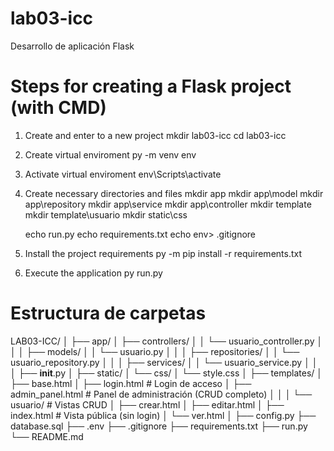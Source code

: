 # lab03-icc
Desarrollo de aplicación Flask


# Steps for creating a Flask project (with CMD)

1. Create and enter to a new project
    mkdir lab03-icc
    cd lab03-icc

2. Create virtual enviroment
    py -m venv env

3. Activate virtual enviroment
    env\Scripts\activate

4. Create necessary directories and files
    mkdir app
    mkdir app\model
    mkdir app\repository
    mkdir app\service
    mkdir app\controller
    mkdir template
    mkdir template\usuario
    mkdir static\css

    echo run.py
    echo requirements.txt
    echo env> .gitignore

5. Install the project requirements
    py -m pip install -r requirements.txt

6. Execute the application
    py run.py


# Estructura de carpetas

LAB03-ICC/
│
├── app/
│   ├── controllers/
│   │   └── usuario_controller.py
│   │
│   ├── models/
│   │   └── usuario.py
│   │
│   ├── repositories/
│   │   └── usuario_repository.py
│   │
│   ├── services/
│   │   └── usuario_service.py
│   │
│   ├── __init__.py
│
├── static/
│   └── css/
│       └── style.css
│
├── templates/
│   ├── base.html
│   ├── login.html                  # Login de acceso
│   ├── admin_panel.html            # Panel de administración (CRUD completo)
│   │
│   └── usuario/                    # Vistas CRUD
│       ├── crear.html
│       ├── editar.html
│       ├── index.html              # Vista pública (sin login)
│       └── ver.html
│
├── config.py
├── database.sql
├── .env
├── .gitignore
├── requirements.txt
├── run.py
└── README.md
